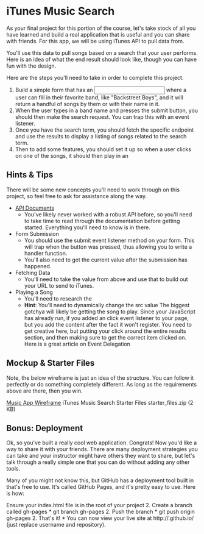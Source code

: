 # iTunes Music Search  

As your final project for this portion of the course, let's take stock of all you have learned and build a real application that is useful and you can share with friends. For this app, we will be using iTunes API to pull data from.

You'll use this data to pull songs based on a search that your user performs. Here is an idea of what the end result should look like, though you can have fun with the design.

Here are the steps you'll need to take in order to complete this project.

1. Build a simple form that has an <input> where a user can fill in their favorite band, like "Backstreet Boys", and it will return a handful of songs by them or with their name in it.
1. When the user types in a band name and presses the submit button, you should then make the search request. You can trap this with an event listener.
1. Once you have the search term, you should fetch the specific endpoint and use the results to display a listing of songs related to the search term.
1. Then to add some features, you should set it up so when a user clicks on one of the songs, it should then play in an <audio> tag that you've also added to the page (see the mockup).
## Hints & Tips  

There will be some new concepts you'll need to work through on this project, so feel free to ask for assistance along the way.

* [API Documents](https://affiliate.itunes.apple.com/resources/documentation/itunes-store-web-service-search-api/)
    * You've likely never worked with a robust API before, so you'll need to take time to read through the documentation before getting started. Everything you'll need to know is in there.
* Form Submission
    * You should use the submit event listener method on your form. This will trap when the button was pressed, thus allowing you to write a handler function.
    * You'll also need to get the current value after the submission has happened.
* Fetching Data
    * You'll need to take the value from above and use that to build out your URL to send to iTunes.
* Playing a Song
    * You'll need to research the <audio> tag for this part - docs here
    * **Hint**: You'll need to dynamically change the src value
The biggest gotchya will likely be getting the song to play. Since your JavaScript has already run, if you added an click event listener to your page, but you add the content after the fact it won't register. You need to get creative here, but putting your click around the entire results section, and then making sure to get the correct item clicked on. Here is a great article on Event Delegation

## Mockup & Starter Files  

Note, the below wireframe is just an idea of the structure. You can follow it perfectly or do something completely different. As long as the requirements above are there, then you win.

[Music App Wireframe](https://tiy-learn-content.s3.amazonaws.com/c888498b-musicapp.jpg)
iTunes Music Search Starter Files
starter_files.zip (2 KB)

## Bonus: Deployment  

Ok, so you've built a really cool web application. Congrats! Now you'd like a way to share it with your friends. There are many deployment strategies you can take and your instructor might have others they want to share, but let's talk through a really simple one that you can do without adding any other tools.

Many of you might not know this, but GitHub has a deployment tool built in that's free to use. It's called GitHub Pages, and it's pretty easy to use. Here is how:

Ensure your index.html file is in the root of your project
2. Create a branch called gh-pages
    * git branch gh-pages
2. Push the branch
    * git push origin gh-pages
2. That's it!
    * You can now view your live site at http://<username>.github.io/<repository> (just replace username and repository).